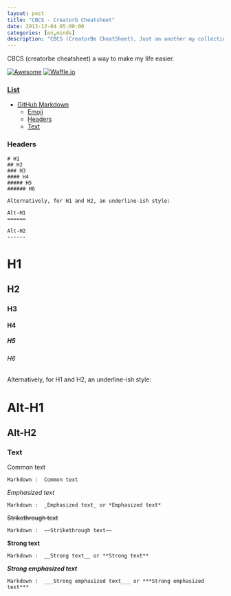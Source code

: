 ```yaml
---
layout: post
title: "CBCS - Creatorb Cheatsheet"
date: 2013-12-04 05:00:00
categories: [en,minds]
description: "CBCS (CreatorBe CheatSheet), Just an another my collections cheatsheet"
---
```


CBCS (creatorbe cheatsheet) a way to make my life easier.

[![Awesome](https://cdn.rawgit.com/sindresorhus/awesome/d7305f38d29fed78fa85652e3a63e154dd8e8829/media/badge.svg)]()
[![Waffle.io](https://img.shields.io/badge/Helpful_%3F-A_lot-ff69b4.svg?style=flat)]()

### [List](#list)
- [GitHub Markdown](#github-markdown)
	- [Emoji](https://www.webpagefx.com/tools/emoji-cheat-sheet/)
	- [Headers](#headers)
	- [Text](#text)


### Headers
 
```no-highlight
# H1
## H2
### H3
#### H4
##### H5
###### H6
 
Alternatively, for H1 and H2, an underline-ish style:
 
Alt-H1
======
 
Alt-H2
------
```
 
# H1
## H2
### H3
#### H4
##### H5
###### H6
 
Alternatively, for H1 and H2, an underline-ish style:
 
Alt-H1
======
 
Alt-H2
------


### Text

 Common text

    Markdown :  Common text

_Emphasized text_

    Markdown :  _Emphasized text_ or *Emphasized text*

~~Strikethrough text~~

    Markdown :  ~~Strikethrough text~~

__Strong text__

    Markdown :  __Strong text__ or **Strong text**

___Strong emphasized text___

    Markdown :  ___Strong emphasized text___ or ***Strong emphasized text***

